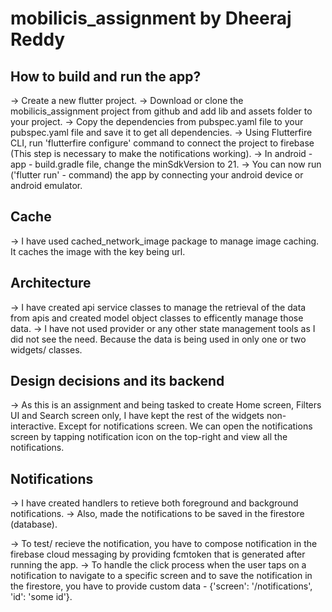 # mobilicis_assignment by Dheeraj Reddy

## How to build and run the app?

-> Create a new flutter project.
-> Download or clone the mobilicis_assignment project from github and add lib and assets folder to your project.
-> Copy the dependencies from pubspec.yaml file to your pubspec.yaml file and save it to get all dependencies.
-> Using Flutterfire CLI, run 'flutterfire configure' command to connect the project to firebase (This step is necessary to make the notifications working).
-> In android - app - build.gradle file, change the minSdkVersion to 21.
-> You can now run ('flutter run' - command) the app by connecting your android device or android emulator.

## Cache

-> I have used cached_network_image package to manage image caching. It caches the image with the key being url.

## Architecture

-> I have created api service classes to manage the retrieval of the data from apis and created model object classes to efficently manage those data.
-> I have not used provider or any other state management tools as I did not see the need. Because the data is being used in only one or two widgets/ classes.

## Design decisions and its backend

-> As this is an assignment and being tasked to create Home screen, Filters UI and Search screen only, I have kept the rest of the widgets non-interactive.
Except for notifications screen. We can open the notifications screen by tapping notification icon on the top-right and view all the notifications.

## Notifications

-> I have created handlers to retieve both foreground and background notifications.
-> Also, made the notifications to be saved in the firestore (database).

-> To test/ recieve the notification, you have to compose notification in the firebase cloud messaging by providing fcmtoken that is generated after running the app.
-> To handle the click process when the user taps on a notification to navigate to a specific screen and to save the notification in the firestore, you have to provide custom data - {'screen': '/notifications', 'id': 'some id'}.
